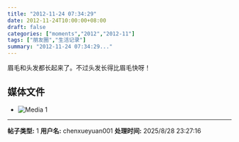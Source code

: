 ```yaml
---
title: "2012-11-24 07:34:29"
date: 2012-11-24T10:00:00+08:00
draft: false
categories: ["moments","2012","2012-11"]
tags: ["朋友圈","生活记录"]
summary: "2012-11-24 07:34:29..."
---
```


眉毛和头发都长起来了。不过头发长得比眉毛快呀！

## 媒体文件

- ![Media 1](/Moments/photos/2012-11-24/201211240734290.jpg)

---

**帖子类型:** 1
**用户名:** chenxueyuan001
**处理时间:** 2025/8/28 23:27:16